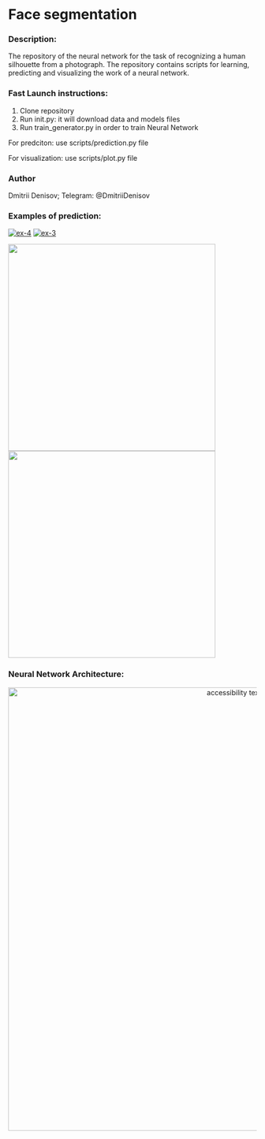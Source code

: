 # Face segmentation

### Description:
The repository of the neural network for the task of recognizing a human silhouette from a photograph. The repository contains scripts for learning, predicting and visualizing the work of a neural network.
### Fast Launch instructions:

1. Clone repository 
2. Run init.py: it will download data and models files
3. Run train_generator.py in order to train Neural Network

For predciton: use scripts/prediction.py file 

For visualization: use scripts/plot.py file

### Author
Dmitrii Denisov; 
Telegram: @DmitriiDenisov

### Examples of prediction:

<a href="https://ibb.co/xFQNFJD"><img src="https://i.ibb.co/J3P935K/ex-4.png" alt="ex-4" border="0"></a> <a href="https://ibb.co/d4VMnf8"><img src="https://i.ibb.co/DfvW310/ex-3.png" alt="ex-3" border="0"></a>


<img src="https://psv4.userapi.com/c848224/u6729856/docs/d17/094d8de70832/ex_3.png?extra=G8s1YldFzXJmlxZjwvULwzZU2YyZ2L9agMK0YX3nBgDYzM_jMnWCURGn1KimO9iFFdYVt6oaeBHSROyOOHGZdGz690MukKbGJvjwtaLxpcPO4kvxCOaE0329ayHVHrmM_d_Lam6QTEHy7Sx-" width="420"/> <img src="https://psv4.userapi.com/c848220/u6729856/docs/d17/f815cf3d7c6d/ex_4.png?extra=buhRaHWR-PrlvuU_yWxSczCVhEK3wf2CH5UT6npvAs3vMWVstXs8zl6jmgvAcHv3IE07k92xkb1Vk22XC2ALWyyJ1HNJLxkegoHPV_b2nCxembYtJM9SxZ_Nwnmnbp-NxTRnNSubvwUwRGLBc28" width="420"/> 

### Neural Network Architecture:
<p align="center">
  <img src="https://psv4.userapi.com/c848324/u6729856/docs/d13/400a84701552/my_final_model_2.png?extra=xLjBkp2fu0fMmTUEbgmCGU1bYB60alsjxhY3tJEzJrGXXOXVWtlLgH9dddTOcJ5ThH5s-NGS-I0vXOoFQfObbdd7B16gjsG0OWXT71R9qjfFRZo-JGr6Dm7puM2v8ZNTUbSo2XjOVWGh39gP" width="900" alt="accessibility text">
</p>
